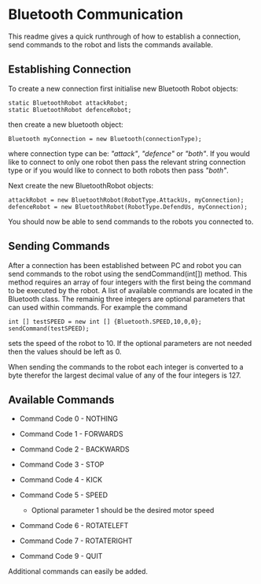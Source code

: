 Bluetooth Communication
=======================

This readme gives a quick runthrough of how to establish a connection, send commands to the robot and lists the commands available.

Establishing Connection
-----------------------

To create a new connection first initialise new Bluetooth Robot objects:


    static BluetoothRobot attackRobot;
    static BluetoothRobot defenceRobot;
    
then create a new bluetooth object:

    Bluetooth myConnection = new Bluetooth(connectionType);
    
where connection type can be: *"attack"*, *"defence"* or *"both"*. If you would like to connect to only one robot then pass the relevant string connection type or if you would like to connect to both robots then pass *"both"*.

Next create the new BluetoothRobot objects:

    attackRobot = new BluetoothRobot(RobotType.AttackUs, myConnection);
    defenceRobot = new BluetoothRobot(RobotType.DefendUs, myConnection);
    
You should now be able to send commands to the robots you connected to.
    
Sending Commands
----------------

After a connection has been established between PC and robot you can send commands to the robot using the sendCommand(int[]) method. This method requires an array of four integers with the first being the command to be executed by the robot. A list of available commands are located in the Bluetooth class. The remainig three integers are optional parameters that can used within commands. For example the command

    int [] testSPEED = new int [] {Bluetooth.SPEED,10,0,0};
    sendCommand(testSPEED);
    
sets the speed of the robot to 10. If the optional parameters are not needed then the values should be left as 0.

When sending the commands to the robot each integer is converted to a byte therefor the largest decimal value of any of the four integers is 127.

Available Commands
------------------

* Command Code 0 - NOTHING

* Command Code 1 - FORWARDS

* Command Code 2 - BACKWARDS

* Command Code 3 - STOP

* Command Code 4 - KICK

* Command Code 5 - SPEED
    * Optional parameter 1 should be the desired motor speed

* Command Code 6 - ROTATELEFT

* Command Code 7 - ROTATERIGHT

* Command Code 9 - QUIT


Additional commands can easily be added. 

